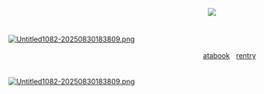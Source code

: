 ㅤㅤㅤㅤㅤㅤㅤㅤㅤㅤㅤㅤㅤㅤㅤㅤㅤㅤㅤㅤㅤㅤㅤㅤㅤㅤㅤㅤㅤㅤㅤ![](https://komarev.com/ghpvc/?username=2inq&color=b56f2a&style=flat-square&label=visits)

ㅤㅤㅤㅤㅤㅤㅤㅤㅤ ㅤㅤㅤㅤㅤㅤㅤㅤㅤㅤㅤㅤㅤㅤㅤㅤㅤㅤㅤ  [![Untitled1082-20250830183809.png](https://i.postimg.cc/vHdYMCDf/Untitled1082-20250830183809.png)](https://postimg.cc/s1wd46Yg)

 ㅤ ㅤㅤㅤㅤㅤㅤㅤㅤ ㅤㅤㅤㅤㅤㅤㅤㅤㅤㅤㅤ  ㅤㅤㅤㅤ ㅤㅤㅤㅤㅤ[atabook](https://emily.atabook.org)ㅤ[rentry](https://rentry.co/chippedshell)

 ㅤㅤㅤㅤㅤㅤㅤㅤㅤ ㅤㅤㅤㅤㅤㅤㅤㅤㅤㅤㅤㅤㅤㅤㅤㅤㅤㅤㅤ [![Untitled1082-20250830183809.png](https://i.postimg.cc/vHdYMCDf/Untitled1082-20250830183809.png)](https://postimg.cc/s1wd46Yg)
